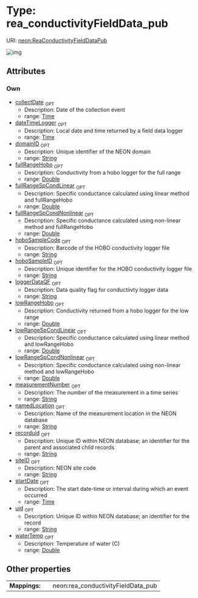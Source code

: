 
# Type: rea_conductivityFieldData_pub




URI: [neon:ReaConductivityFieldDataPub](https://data.neonscience.org/ReaConductivityFieldDataPub)


![img](http://yuml.me/diagram/nofunky;dir:TB/class/[ReaConductivityFieldDataPub&#124;uid:string%20%3F;domainID:string%20%3F;siteID:string%20%3F;collectDate:time%20%3F;waterTemp:double%20%3F;startDate:time%20%3F;namedLocation:string%20%3F;fullRangeSpCondLinear:double%20%3F;fullRangeSpCondNonlinear:double%20%3F;lowRangeSpCondLinear:double%20%3F;lowRangeSpCondNonlinear:double%20%3F;recorduid:string%20%3F;dateTimeLogger:time%20%3F;fullRangeHobo:double%20%3F;hoboSampleCode:string%20%3F;hoboSampleID:string%20%3F;loggerDataQF:string%20%3F;lowRangeHobo:double%20%3F;measurementNumber:string%20%3F])

## Attributes


### Own

 * [collectDate](collectDate.md)  <sub>OPT</sub>
    * Description: Date of the collection event
    * range: [Time](types/Time.md)
 * [dateTimeLogger](dateTimeLogger.md)  <sub>OPT</sub>
    * Description: Local date and time returned by a field data logger
    * range: [Time](types/Time.md)
 * [domainID](domainID.md)  <sub>OPT</sub>
    * Description: Unique identifier of the NEON domain
    * range: [String](types/String.md)
 * [fullRangeHobo](fullRangeHobo.md)  <sub>OPT</sub>
    * Description: Conductivity from a hobo logger for the full range
    * range: [Double](types/Double.md)
 * [fullRangeSpCondLinear](fullRangeSpCondLinear.md)  <sub>OPT</sub>
    * Description: Specific conductance calculated using linear method and fullRangeHobo
    * range: [Double](types/Double.md)
 * [fullRangeSpCondNonlinear](fullRangeSpCondNonlinear.md)  <sub>OPT</sub>
    * Description: Specific conductance calculated using non-linear method and fullRangeHobo
    * range: [Double](types/Double.md)
 * [hoboSampleCode](hoboSampleCode.md)  <sub>OPT</sub>
    * Description: Barcode of the HOBO conductivity logger file
    * range: [String](types/String.md)
 * [hoboSampleID](hoboSampleID.md)  <sub>OPT</sub>
    * Description: Unique identifier for the HOBO conductivity logger file
    * range: [String](types/String.md)
 * [loggerDataQF](loggerDataQF.md)  <sub>OPT</sub>
    * Description: Data quality flag for conductiivty logger data
    * range: [String](types/String.md)
 * [lowRangeHobo](lowRangeHobo.md)  <sub>OPT</sub>
    * Description: Conductivity returned from a hobo logger for the low range
    * range: [Double](types/Double.md)
 * [lowRangeSpCondLinear](lowRangeSpCondLinear.md)  <sub>OPT</sub>
    * Description: Specific conductance calculated using linear method and lowRangeHobo
    * range: [Double](types/Double.md)
 * [lowRangeSpCondNonlinear](lowRangeSpCondNonlinear.md)  <sub>OPT</sub>
    * Description: Specific conductance calculated using non-linear method and lowRangeHobo
    * range: [Double](types/Double.md)
 * [measurementNumber](measurementNumber.md)  <sub>OPT</sub>
    * Description: The number of the measurement in a time series
    * range: [String](types/String.md)
 * [namedLocation](namedLocation.md)  <sub>OPT</sub>
    * Description: Name of the measurement location in the NEON database
    * range: [String](types/String.md)
 * [recorduid](recorduid.md)  <sub>OPT</sub>
    * Description: Unique ID within NEON database; an identifier for the parent and associated child records
    * range: [String](types/String.md)
 * [siteID](siteID.md)  <sub>OPT</sub>
    * Description: NEON site code
    * range: [String](types/String.md)
 * [startDate](startDate.md)  <sub>OPT</sub>
    * Description: The start date-time or interval during which an event occurred
    * range: [Time](types/Time.md)
 * [uid](uid.md)  <sub>OPT</sub>
    * Description: Unique ID within NEON database; an identifier for the record
    * range: [String](types/String.md)
 * [waterTemp](waterTemp.md)  <sub>OPT</sub>
    * Description: Temperature of water (C)
    * range: [Double](types/Double.md)

## Other properties

|  |  |  |
| --- | --- | --- |
| **Mappings:** | | neon:rea_conductivityFieldData_pub |

